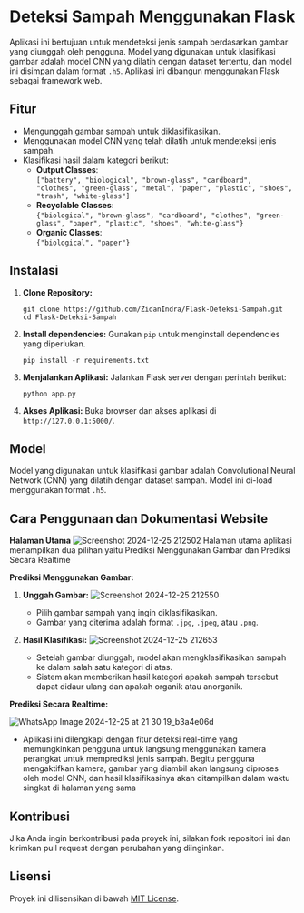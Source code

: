 # Deteksi Sampah Menggunakan Flask

Aplikasi ini bertujuan untuk mendeteksi jenis sampah berdasarkan gambar yang diunggah oleh pengguna. Model yang digunakan untuk klasifikasi gambar adalah model CNN yang dilatih dengan dataset tertentu, dan model ini disimpan dalam format `.h5`. Aplikasi ini dibangun menggunakan Flask sebagai framework web.

## Fitur

- Mengunggah gambar sampah untuk diklasifikasikan.
- Menggunakan model CNN yang telah dilatih untuk mendeteksi jenis sampah.
- Klasifikasi hasil dalam kategori berikut:
  - **Output Classes**:  
    `["battery", "biological", "brown-glass", "cardboard", "clothes", "green-glass", "metal", "paper", "plastic", "shoes", "trash", "white-glass"]`
  - **Recyclable Classes**:  
    `{"biological", "brown-glass", "cardboard", "clothes", "green-glass", "paper", "plastic", "shoes", "white-glass"}`
  - **Organic Classes**:  
    `{"biological", "paper"}`

## Instalasi

1. **Clone Repository:**
   ```
   git clone https://github.com/ZidanIndra/Flask-Deteksi-Sampah.git
   cd Flask-Deteksi-Sampah
   ```

2. **Install dependencies:**
   Gunakan `pip` untuk menginstall dependencies yang diperlukan.
   ```
   pip install -r requirements.txt
   ```

3. **Menjalankan Aplikasi:**
   Jalankan Flask server dengan perintah berikut:
   ```
   python app.py
   ```

4. **Akses Aplikasi:**
   Buka browser dan akses aplikasi di `http://127.0.0.1:5000/`.

## Model

Model yang digunakan untuk klasifikasi gambar adalah Convolutional Neural Network (CNN) yang dilatih dengan dataset sampah. Model ini di-load menggunakan format `.h5`.

## Cara Penggunaan dan Dokumentasi Website

**Halaman Utama**
![Screenshot 2024-12-25 212502](https://github.com/user-attachments/assets/53830759-9153-45f5-bdb0-e39607281808)
Halaman utama aplikasi menampilkan dua pilihan yaitu Prediksi Menggunakan Gambar dan Prediksi Secara Realtime

**Prediksi Menggunakan Gambar:** 

1. **Unggah Gambar:**
![Screenshot 2024-12-25 212550](https://github.com/user-attachments/assets/db494f45-8159-44a1-9169-42f44aa6448a)
   - Pilih gambar sampah yang ingin diklasifikasikan.
   - Gambar yang diterima adalah format `.jpg`, `.jpeg`, atau `.png`.

3. **Hasil Klasifikasi:**
![Screenshot 2024-12-25 212653](https://github.com/user-attachments/assets/27645271-83e0-4d73-955e-e35769758820)
   - Setelah gambar diunggah, model akan mengklasifikasikan sampah ke dalam salah satu kategori di atas.
   - Sistem akan memberikan hasil kategori apakah sampah tersebut dapat didaur ulang dan apakah organik atau anorganik.


**Prediksi Secara Realtime:**

![WhatsApp Image 2024-12-25 at 21 30 19_b3a4e06d](https://github.com/user-attachments/assets/697b63d7-0a0a-4158-bc00-7204677b0365)
- Aplikasi ini dilengkapi dengan fitur deteksi real-time yang memungkinkan pengguna untuk langsung menggunakan kamera perangkat untuk memprediksi jenis sampah. Begitu pengguna mengaktifkan kamera, gambar yang diambil akan langsung diproses oleh model CNN, dan hasil klasifikasinya akan ditampilkan dalam waktu singkat di halaman yang sama
## Kontribusi

Jika Anda ingin berkontribusi pada proyek ini, silakan fork repositori ini dan kirimkan pull request dengan perubahan yang diinginkan.

## Lisensi

Proyek ini dilisensikan di bawah [MIT License](LICENSE).

